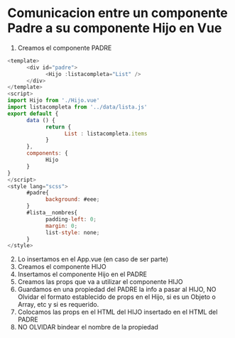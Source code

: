 # Comunicacion entre un componente Padre a su componente Hijo en Vue

1. Creamos el componente PADRE

```javascript
<template>
      <div id="padre">
            <Hijo :listacompleta="List" />
      </div>
</template>
<script>
import Hijo from './Hijo.vue'
import listacompleta from '../data/lista.js'
export default {
      data () {
            return {
                  List : listacompleta.items
            }
      },
      components: {
            Hijo
      }
}
</script>
<style lang="scss">
      #padre{
            background: #eee;
      }
      #lista__nombres{
            padding-left: 0;
            margin: 0;
            list-style: none;
      }
</style>

```
2. Lo insertamos en el App.vue (en caso de ser parte)
2. Creamos el componente HIJO
3. Insertamos el componente Hijo en el PADRE
4. Creamos las props que va a utilizar el componente HIJO
5. Guardamos en una propiedad del PADRE la info a pasar al HIJO, NO Olvidar el formato establecido de props en el Hijo, si es un Objeto o Array, etc y si es requerido.
6. Colocamos las props en el HTML del HIJO insertado en el HTML del PADRE
7. NO OLVIDAR bindear el nombre de la propiedad
